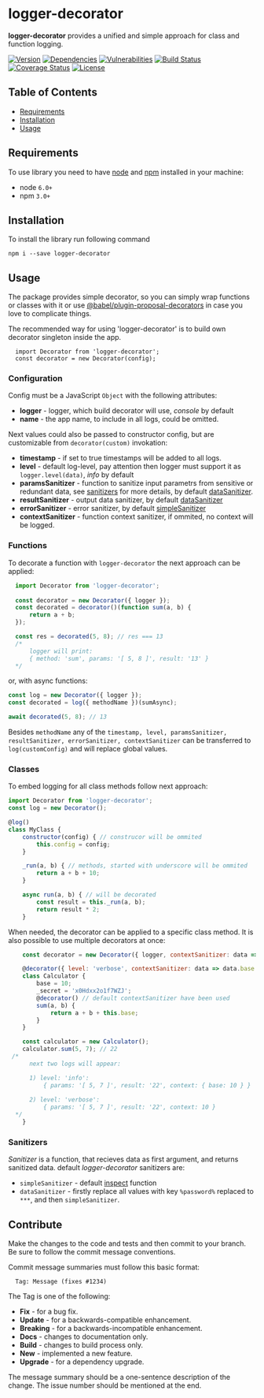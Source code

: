 # logger-decorator
**logger-decorator** provides a unified and simple approach for class and function logging.

[![Version][badge-vers]][npm]
[![Dependencies][badge-deps]][npm]
[![Vulnerabilities][badge-vuln]](https://snyk.io/)
[![Build Status][badge-tests]][travis]
[![Coverage Status][badge-coverage]](https://coveralls.io/github/pustovitDmytro/logger-decorator?branch=master)
[![License][badge-lic]][github]

## Table of Contents
  - [Requirements](#requirements)
  - [Installation](#installation)
  - [Usage](#usage)


## Requirements
To use library you need to have [node](https://nodejs.org) and [npm](https://www.npmjs.com) installed in your machine:

* node `6.0+`
* npm `3.0+`

## Installation

To install the library run following command
```
npm i --save logger-decorator
```

## Usage

The package provides simple decorator, so you can simply wrap functions or classes with it or use [@babel/plugin-proposal-decorators](https://babeljs.io/docs/en/babel-plugin-proposal-decorators) in case you love to complicate things.

The recommended way for using 'logger-decorator' is to build own decorator singleton inside the app.
```
  import Decorator from 'logger-decorator';
  const decorator = new Decorator(config);
```

### Configuration

Config must be a JavaScript ```Object``` with  the following attributes:
  * **logger** - logger, which build decorator will use, *console* by default
  * **name** - the app name, to include in all logs, could be omitted.
  
Next values could also be passed to constructor config, but are customizable from ```decorator(custom)``` invokation:
  * **timestamp** - if set to true timestamps will be added to all logs.
  * **level** - default log-level, pay attention then logger must support it as ```logger.level(data)```, *info* by default
  * **paramsSanitizer** - function to sanitize input parametrs from sensitive or redundant data, see [sanitizers](#sanitizers) for more details, by default [dataSanitizer](#sanitizers).
  * **resultSanitizer** - output data sanitizer, by default [dataSanitizer](#sanitizers)
  * **errorSanitizer** - error sanitizer, by default [simpleSanitizer](#sanitizers)
  * **contextSanitizer** - function context sanitizer, if ommited, no context will be logged.


### Functions

To decorate a function with ```logger-decorator``` the next approach can be applied:

```javascript
  import Decorator from 'logger-decorator';
  
  const decorator = new Decorator({ logger });
  const decorated = decorator()(function sum(a, b) {
      return a + b;
  });

  const res = decorated(5, 8); // res === 13
  /*
      logger will print:
      { method: 'sum', params: '[ 5, 8 ]', result: '13' }
  */
``` 

or, with async functions:

```javascript
const log = new Decorator({ logger });
const decorated = log({ methodName })(sumAsync);

await decorated(5, 8); // 13
```

Besides ```methodName``` any of the  ```timestamp, level, paramsSanitizer, resultSanitizer, errorSanitizer, contextSanitizer``` can be transferred to ```log(customConfig)``` and will replace global values.

### Classes

To embed logging for all class methods follow next approach:

```javascript
import Decorator from 'logger-decorator';
const log = new Decorator();

@log()
class MyClass {
    constructor(config) { // construcor will be ommited
        this.config = config;
    }

    _run(a, b) { // methods, started with underscore will be ommited
        return a + b + 10;
    }

    async run(a, b) { // will be decorated
        const result = this._run(a, b);
        return result * 2;
    }
```

When needed, the decorator can be applied to a specific class method. It is also possible to use multiple decorators at once:

```javascript
    const decorator = new Decorator({ logger, contextSanitizer: data => ({ base: data.base }) }); // level info by default

    @decorator({ level: 'verbose', contextSanitizer: data => data.base })
    class Calculator {
        base = 10;
        _secret = 'x0Hdxx2o1f7WZJ';
        @decorator() // default contextSanitizer have been used
        sum(a, b) {
            return a + b + this.base;
        }
    }

    const calculator = new Calculator();
    calculator.sum(5, 7); // 22
 /*
      next two logs will appear:

      1) level: 'info':
          { params: '[ 5, 7 ]', result: '22', context: { base: 10 } }
      
      2) level: 'verbose':
          { params: '[ 5, 7 ]', result: '22', context: 10 }
  */
    }
```

### Sanitizers

*Sanitizer* is a function, that recieves data as first argument, and returns sanitized data.
default *logger-decorator* sanitizers are:

* ```simpleSanitizer``` - default [inspect](https://nodejs.org/api/util.html#util_util_inspect_object_options) function
* ```dataSanitizer``` - firstly replace all values with key ```%password%``` replaced to ```***```, and then ```simpleSanitizer```.


## Contribute

Make the changes to the code and tests and then commit to your branch. Be sure to follow the commit message conventions.

Commit message summaries must follow this basic format:
```
  Tag: Message (fixes #1234)
```

The Tag is one of the following:
* **Fix** - for a bug fix.
* **Update** - for a backwards-compatible enhancement.
* **Breaking** - for a backwards-incompatible enhancement.
* **Docs** - changes to documentation only.
* **Build** - changes to build process only.
* **New** - implemented a new feature.
* **Upgrade** - for a dependency upgrade.

The message summary should be a one-sentence description of the change. The issue number should be mentioned at the end.




[npm]: https://www.npmjs.com/package/logger-decorator
[github]: https://github.com/pustovitDmytro/logger-decorator
[travis]: https://travis-ci.org/pustovitDmytro/logger-decorator
[coveralls]: https://coveralls.io/github/pustovitDmytro/logger-decorator?branch=master
[badge-deps]: https://img.shields.io/david/pustovitDmytro/logger-decorator.svg
[badge-tests]: https://img.shields.io/travis/pustovitDmytro/logger-decorator.svg
[badge-vuln]: https://img.shields.io/snyk/vulnerabilities/npm/logger-decorator.svg?style=popout
[badge-vers]: https://img.shields.io/npm/v/logger-decorator.svg
[badge-lic]: https://img.shields.io/github/license/pustovitDmytro/logger-decorator.svg
[badge-coverage]: https://coveralls.io/repos/github/pustovitDmytro/logger-decorator/badge.svg?branch=master